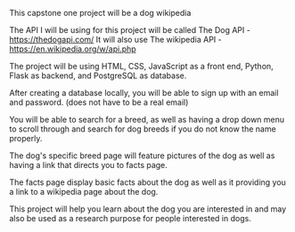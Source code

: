 This capstone one project will be a dog wikipedia

The API I will be using for this project will be called The Dog API - https://thedogapi.com/
It will also use The wikipedia API - https://en.wikipedia.org/w/api.php

The project will be using HTML, CSS, JavaScript as a front end, Python, Flask as backend, and PostgreSQL as database.

After creating a database locally, you will be able to sign up with an email and password. (does not have to be a real email)

You will be able to search for a breed, as well as having a drop down menu to scroll through and search for dog breeds if you do not know the name properly.

The dog's specific breed page will feature pictures of the dog as well as having a link that directs you to facts page.

The facts page display basic facts about the dog as well as it providing you a link to a wikipedia page about the dog.

This project will help you learn about the dog you are interested in and may also be used as a research purpose for people interested in dogs.
